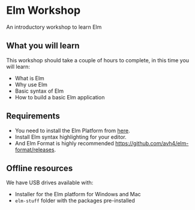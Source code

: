 # Elm Workshop

An introductory workshop to learn Elm

## What you will learn

This workshop should take a couple of hours to complete, in this time you will learn:

- What is Elm
- Why use Elm
- Basic syntax of Elm
- How to build a basic Elm application

## Requirements

- You need to install the Elm Platform from [here](https://guide.elm-lang.org/install.html).
- Install Elm syntax highlighting for your editor.
- And Elm Format is highly recommended https://github.com/avh4/elm-format/releases.

## Offline resources

We have USB drives available with:

- Installer for the Elm platform for Windows and Mac
- `elm-stuff` folder with the packages pre-installed
